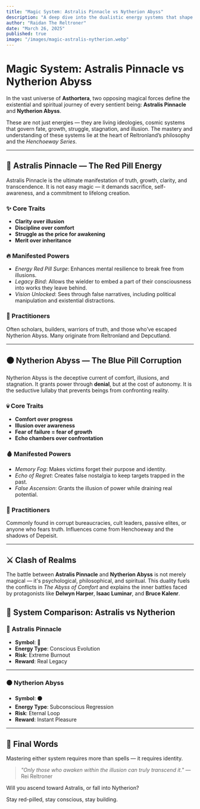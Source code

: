 ```yaml
---
title: "Magic System: Astralis Pinnacle vs Nytherion Abyss"
description: "A deep dive into the dualistic energy systems that shape the cosmic balance in Asthortera."
author: "Raidan The Reltroner"
date: "March 26, 2025"
published: true
image: "/images/magic-astralis-nytherion.webp"
---
```


# Magic System: Astralis Pinnacle vs Nytherion Abyss

In the vast universe of **Asthortera**, two opposing magical forces define the existential and spiritual journey of every sentient being: **Astralis Pinnacle** and **Nytherion Abyss**.

These are not just energies — they are living ideologies, cosmic systems that govern fate, growth, struggle, stagnation, and illusion. The mastery and understanding of these systems lie at the heart of Reltronland’s philosophy and the *Henchoeway Series*.

---

## 🔺 Astralis Pinnacle — The Red Pill Energy

Astralis Pinnacle is the ultimate manifestation of truth, growth, clarity, and transcendence. It is not easy magic — it demands sacrifice, self-awareness, and a commitment to lifelong creation.

### ✨ Core Traits
- **Clarity over illusion**
- **Discipline over comfort**
- **Struggle as the price for awakening**
- **Merit over inheritance**

### 🔥 Manifested Powers
- *Energy Red Pill Surge*: Enhances mental resilience to break free from illusions.
- *Legacy Bind*: Allows the wielder to embed a part of their consciousness into works they leave behind.
- *Vision Unlocked*: Sees through false narratives, including political manipulation and existential distractions.

### 🧭 Practitioners
Often scholars, builders, warriors of truth, and those who’ve escaped Nytherion Abyss. Many originate from Reltronland and Depcutland.


---

## ⚫ Nytherion Abyss — The Blue Pill Corruption

Nytherion Abyss is the deceptive current of comfort, illusions, and stagnation. It grants power through **denial**, but at the cost of autonomy. It is the seductive lullaby that prevents beings from confronting reality.

### 💀 Core Traits
- **Comfort over progress**
- **Illusion over awareness**
- **Fear of failure = fear of growth**
- **Echo chambers over confrontation**

### 🩸 Manifested Powers
- *Memory Fog*: Makes victims forget their purpose and identity.
- *Echo of Regret*: Creates false nostalgia to keep targets trapped in the past.
- *False Ascension*: Grants the illusion of power while draining real potential.

### 🧠 Practitioners
Commonly found in corrupt bureaucracies, cult leaders, passive elites, or anyone who fears truth. Influences come from Henchoeway and the shadows of Depeisit.

---

## ⚔️ Clash of Realms

The battle between **Astralis Pinnacle** and **Nytherion Abyss** is not merely magical — it's psychological, philosophical, and spiritual. This duality fuels the conflicts in *The Abyss of Comfort* and explains the inner battles faced by protagonists like **Delwyn Harper**, **Isaac Luminar**, and **Bruce Kalenr**.

## 🌌 System Comparison: Astralis vs Nytherion

### 🔺 **Astralis Pinnacle**
- **Symbol**: 🔺  
- **Energy Type**: Conscious Evolution  
- **Risk**: Extreme Burnout  
- **Reward**: Real Legacy  

---

### ⚫ **Nytherion Abyss**
- **Symbol**: ⚫  
- **Energy Type**: Subconscious Regression  
- **Risk**: Eternal Loop  
- **Reward**: Instant Pleasure  
---

## 📜 Final Words

Mastering either system requires more than spells — it requires identity.

> *"Only those who awaken within the illusion can truly transcend it."* — Rei Reltroner

Will you ascend toward Astralis, or fall into Nytherion?

Stay red-pilled, stay conscious, stay building.

